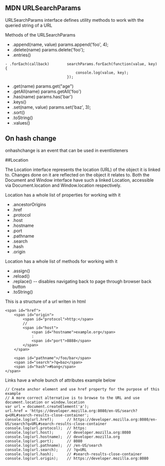 ## MDN URLSearchParams

URLSearchParams interface defines utility methods to work with the queried string of a URL

Methods of the URLSearchParams
- .append(name, value)      params.append('foo', 4);
- .delete(name)     params.delete('foo');
- .entries()
```
- .forEach(callback)        searchParams.forEach(function(value, key) {
                                console.log(value, key);
                            });

```
- .get(name)        params.get("age")
- .getAll(name)     params.getAll('foo')
- .has(name)        params.has('bar')  
- .keys()
- .set(name, value)     params.set('baz', 3);
- .sort()
- .toString()
- .values()
## On hash change

onhashchange is an event that can be used in eventlisteners

##Location

The Location interface represents the location (URL) of the object it is linked to. Changes done on it are reflected on the object it relates to. Both the Document and Window interface have such a linked Location, accessible via Document.location and Window.location respectively.

Location has a whole list of properties for working with it
- .ancestorOrigins
- .href
- .protocol
- .host
- .hostname
- .port
- .pathname
- .search
- .hash
- .origin

Location has a whole list of methods for working with it
- .assign()
- .reload()
- .replace() -- disables navigating back to page through browser back button
- .toString()


This is a structure of a url writen in html
```
<span id="href">
    <span id="origin">
        <span id="protocol">http:</span>    
        //
        <span id="host">
            <span id="hostname">example.org</span>  
            :
            <span id="port">8888</span>
        </span>
    </span>
    
    <span id="pathname">/foo/bar</span>
    <span id="search">?q=baz</span>
    <span id="hash">#bang</span>
</span>
```

Links have a whole bunch of attributes example below
```
// Create anchor element and use href property for the purpose of this example
// A more correct alternative is to browse to the URL and use document.location or window.location
var url = document.createElement('a');
url.href = 'https://developer.mozilla.org:8080/en-US/search?q=URL#search-results-close-container';
console.log(url.href);      // https://developer.mozilla.org:8080/en-US/search?q=URL#search-results-close-container
console.log(url.protocol);  // https:
console.log(url.host);      // developer.mozilla.org:8080
console.log(url.hostname);  // developer.mozilla.org
console.log(url.port);      // 8080
console.log(url.pathname);  // /en-US/search
console.log(url.search);    // ?q=URL
console.log(url.hash);      // #search-results-close-container
console.log(url.origin);    // https://developer.mozilla.org:8080
```
